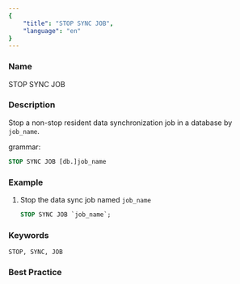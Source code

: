 ```yaml
---
{
    "title": "STOP SYNC JOB",
    "language": "en"
}
---
```


<!--
Licensed to the Apache Software Foundation (ASF) under one
or more contributor license agreements.  See the NOTICE file
distributed with this work for additional information
regarding copyright ownership.  The ASF licenses this file
to you under the Apache License, Version 2.0 (the
"License"); you may not use this file except in compliance
with the License.  You may obtain a copy of the License at

  http://www.apache.org/licenses/LICENSE-2.0

Unless required by applicable law or agreed to in writing,
software distributed under the License is distributed on an
"AS IS" BASIS, WITHOUT WARRANTIES OR CONDITIONS OF ANY
KIND, either express or implied.  See the License for the
specific language governing permissions and limitations
under the License.
-->



### Name

STOP SYNC JOB

### Description

Stop a non-stop resident data synchronization job in a database by `job_name`.

grammar:

```sql
STOP SYNC JOB [db.]job_name
```

### Example

1. Stop the data sync job named `job_name`

    ```sql
    STOP SYNC JOB `job_name`;
    ```

### Keywords

    STOP, SYNC, JOB

### Best Practice

